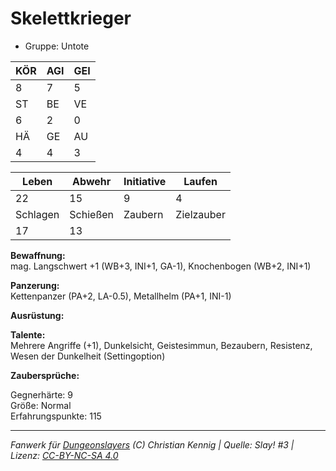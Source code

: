 # Skelettkrieger  
- Gruppe: Untote  

| KÖR | AGI | GEI |  
| --- | --- | --- |  
| 8   | 7   | 5   |
| ST  | BE  | VE  |  
| 6   | 2   | 0   |
| HÄ  | GE  | AU  |  
| 4   | 4   | 3   |


| Leben    | Abwehr   | Initiative | Laufen     |
| -------- | -------- | ---------- | ---------- |
| 22       | 15       | 9          | 4          |
| Schlagen | Schießen | Zaubern    | Zielzauber |
| 17       | 13       |            |            |

**Bewaffnung:**  
mag. Langschwert +1 (WB+3, INI+1, GA-1), Knochenbogen (WB+2, INI+1)

**Panzerung:**  
Kettenpanzer (PA+2, LA-0.5), Metallhelm (PA+1, INI-1)

**Ausrüstung:**  


**Talente:**  
Mehrere Angriffe (+1), Dunkelsicht, Geistesimmun, Bezaubern, Resistenz, Wesen der Dunkelheit (Settingoption)

**Zaubersprüche:**  


Gegnerhärte: 9  
Größe: Normal  
Erfahrungspunkte: 115  



___
*Fanwerk für [Dungeonslayers](https://www.dungeonslayers.net/) (C) Christian Kennig | Quelle: Slay! #3 | Lizenz: [CC-BY-NC-SA 4.0](https://creativecommons.org/licenses/by-nc-sa/4.0/deed.de)*